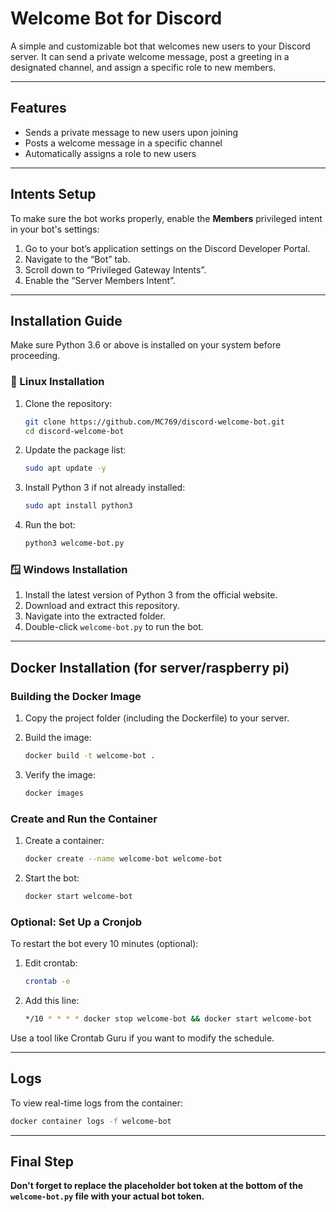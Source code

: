 
# Welcome Bot for Discord 

A simple and customizable bot that welcomes new users to your Discord server. It can send a private welcome message, post a greeting in a designated channel, and assign a specific role to new members.

---

## Features

- Sends a private message to new users upon joining
- Posts a welcome message in a specific channel
- Automatically assigns a role to new users

---

## Intents Setup

To make sure the bot works properly, enable the **Members** privileged intent in your bot's settings:

1. Go to your bot’s application settings on the Discord Developer Portal.
2. Navigate to the “Bot” tab.
3. Scroll down to “Privileged Gateway Intents”.
4. Enable the “Server Members Intent”.

---

## Installation Guide

Make sure Python 3.6 or above is installed on your system before proceeding.

### 🐧 Linux Installation

1. Clone the repository:
   ```bash
   git clone https://github.com/MC769/discord-welcome-bot.git
   cd discord-welcome-bot
   ```

2. Update the package list:
   ```bash
   sudo apt update -y
   ```

3. Install Python 3 if not already installed:
   ```bash
   sudo apt install python3
   ```

4. Run the bot:
   ```bash
   python3 welcome-bot.py
   ```

### 🪟 Windows Installation

1. Install the latest version of Python 3 from the official website.
2. Download and extract this repository.
3. Navigate into the extracted folder.
4. Double-click `welcome-bot.py` to run the bot.

---

## Docker Installation (for server/raspberry pi)

### Building the Docker Image

1. Copy the project folder (including the Dockerfile) to your server.
2. Build the image:
   ```bash
   docker build -t welcome-bot .
   ```

3. Verify the image:
   ```bash
   docker images
   ```

### Create and Run the Container

1. Create a container:
   ```bash
   docker create --name welcome-bot welcome-bot
   ```

2. Start the bot:
   ```bash
   docker start welcome-bot
   ```

### Optional: Set Up a Cronjob

To restart the bot every 10 minutes (optional):

1. Edit crontab:
   ```bash
   crontab -e
   ```

2. Add this line:
   ```bash
   */10 * * * * docker stop welcome-bot && docker start welcome-bot
   ```

Use a tool like Crontab Guru if you want to modify the schedule.

---

## Logs

To view real-time logs from the container:

```bash
docker container logs -f welcome-bot
```

---

## Final Step

**Don't forget to replace the placeholder bot token at the bottom of the `welcome-bot.py` file with your actual bot token.**

